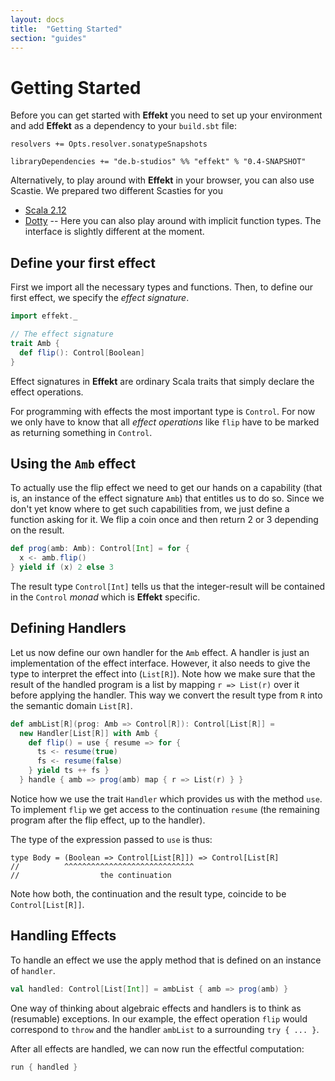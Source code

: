 ```yaml
---
layout: docs
title:  "Getting Started"
section: "guides"
---
```


# Getting Started
Before you can get started with **Effekt** you need to set up your
environment and add **Effekt** as a dependency to your `build.sbt` file:

```
resolvers += Opts.resolver.sonatypeSnapshots

libraryDependencies += "de.b-studios" %% "effekt" % "0.4-SNAPSHOT"
```

Alternatively, to play around with **Effekt** in your browser, you can
also use Scastie. We prepared two different Scasties for you

- [Scala 2.12](https://scastie.scala-lang.org/o2IcM13UTt60YKlcyNtv7g)
- [Dotty](https://scastie.scala-lang.org/Ilonelw2QgGDXh1pg4yXkg) -- Here
  you can also play around with implicit function types. The interface
  is slightly different at the moment.

## Define your first effect
First we import all the necessary types and functions.
Then, to define our first effect, we specify the *effect signature*.

```scala mdoc:silent
import effekt._

// The effect signature
trait Amb {
  def flip(): Control[Boolean]
}
```

Effect signatures in **Effekt** are ordinary Scala traits that simply
declare the effect operations.

For programming with effects the most important type is `Control`.
For now we only have to know that all
*effect operations* like `flip` have to be marked as returning
something in `Control`.

## Using the `Amb` effect

To actually use the flip effect we need to get our hands on a
capability (that is, an instance of the effect signature `Amb`)
that entitles us to do so. Since we don't yet know where to
get such capabilities from, we just define a function asking for it.
We flip a coin once and then return 2 or 3 depending on the result.


```scala mdoc:silent
def prog(amb: Amb): Control[Int] = for {
  x <- amb.flip()
} yield if (x) 2 else 3
```

The result type `Control[Int]` tells us that the integer-result will be
contained in the `Control` *monad* which is **Effekt** specific.


## Defining Handlers
Let us now define our own handler for the `Amb` effect. A handler is
just an implementation of the effect interface. However, it also
needs to give the type to interpret the effect into (`List[R]`).
Note how we make sure that the result of the handled program is
a list by mapping `r => List(r)` over it before applying the handler.
This way we convert the result type from `R` into the semantic
domain `List[R]`.

```scala mdoc:silent
def ambList[R](prog: Amb => Control[R]): Control[List[R]] =
  new Handler[List[R]] with Amb {
    def flip() = use { resume => for {
      ts <- resume(true)
      fs <- resume(false)
    } yield ts ++ fs }
  } handle { amb => prog(amb) map { r => List(r) } }
```

Notice how we use the trait `Handler` which provides us with the
method `use`. To implement `flip` we get access to the continuation
`resume` (the remaining program after the flip effect, up to the handler).

The type of the expression passed to `use` is thus:
```
type Body = (Boolean => Control[List[R]]) => Control[List[R]
//          ^^^^^^^^^^^^^^^^^^^^^^^^^^^^^
//                  the continuation
```
Note how both, the continuation and the result type, coincide
to be `Control[List[R]]`.

## Handling Effects
To handle an effect we use the apply method that is defined on an
instance of `handler`.

```scala mdoc:silent
val handled: Control[List[Int]] = ambList { amb => prog(amb) }
```

One way of thinking about algebraic effects and handlers is to think
as (resumable) exceptions. In our example, the effect operation `flip`
would correspond to `throw` and the handler `ambList` to a surrounding
`try { ... }`.

After all effects are handled, we can now run the effectful computation:

```scala mdoc
run { handled }
```
